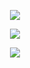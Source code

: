 <p align="center">
  <img src="https://capsule-render.vercel.app/api?type=waving&color=0:FDE68A,100:EC4899&height=150&section=header&text=Welcome%20To%20My%20Profile!&fontSize=40" />
</p>

<p align="center">
  <a href="https://jellyrgb.github.io" target="_blank">
    <img src="https://img.shields.io/badge/-%20Visit%20My%20Portfolio%20-ffb6c1?style=for-the-badge&logo=vercel&logoColor=white" />
  </a>
</p>

<p align="center">
  <img src="https://readme-typing-svg.herokuapp.com?color=FFB6C1&size=20&center=true&vCenter=true&width=400&lines=👩‍💻+Computer+Science+Graduate;🎨+Fullstack+Developer;🎮+Hardcore+Gamer+%7C+Boss%2DBeater" />
</p>

